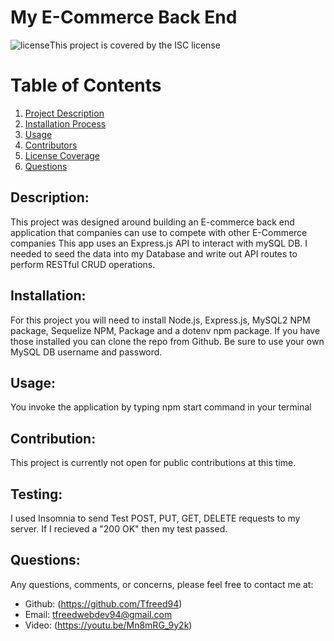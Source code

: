  # My E-Commerce Back End


![license](https://img.shields.io/badge/License--green?.svg)This project is covered by the ISC license

# Table of Contents 
1. [Project Description](#description)
2. [Installation Process](#installation)
3. [Usage](#usage)
4. [Contributors](#contribution)
5. [License Coverage](#license)
6. [Questions](#questions)
    
## Description: 
This project was designed around building an E-commerce back end application that companies can use to compete with other E-Commerce companies This app uses an Express.js API to interact with mySQL DB. I needed to seed the data into my Database and write out API routes to perform RESTful CRUD operations. 
## Installation: 
For this project you will need to install Node.js, Express.js, MySQL2 NPM package, Sequelize NPM, Package and a dotenv npm package. If you have those installed you can clone the repo from Github. Be sure to use your own MySQL DB username and password. 
## Usage: 
You invoke the application by typing npm start command in your terminal


## Contribution: 
This project is currently not open for public contributions at this time.
## Testing: 
I used Insomnia to send Test POST, PUT, GET, DELETE requests to my server. If I recieved a "200 OK" then my test passed.

## Questions: 
Any questions, comments, or concerns, please feel free to contact me at:
* Github: (https://github.com/Tfreed94)
* Email: tfreedwebdev94@gmail.com
* Video: (https://youtu.be/Mn8mRG_9y2k)
